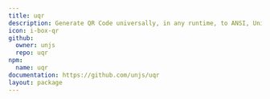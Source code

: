 ```yaml
---
title: uqr
description: Generate QR Code universally, in any runtime, to ANSI, Unicode or SVG.
icon: i-box-qr
github:
  owner: unjs
  repo: uqr
npm:
  name: uqr
documentation: https://github.com/unjs/uqr
layout: package
---
```

